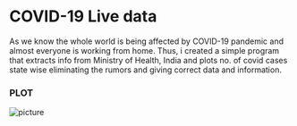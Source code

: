 # COVID-19 Live data
As we know the whole world is being affected by COVID-19 pandemic and almost everyone is working from home.
Thus, i created a simple program that extracts info from Ministry of Health, India and plots no. of covid cases state wise eliminating the rumors and giving correct data and information.


### PLOT
![picture](img/corona_virus.png)
